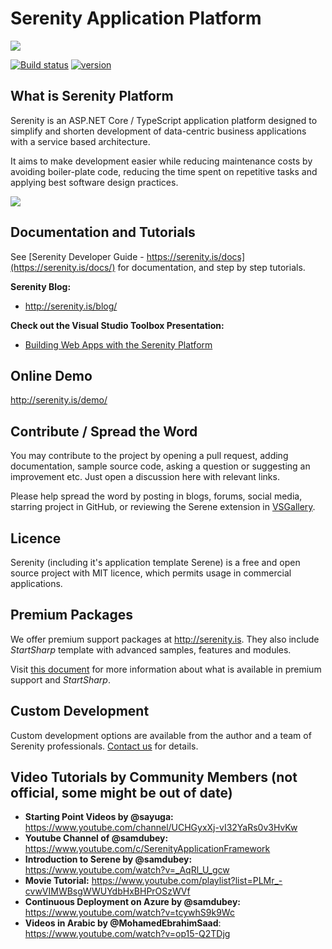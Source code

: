 Serenity Application Platform
=============================

<img src="https://github.com/serenity-is/Serenity/blob/master/build/assets/package-icon.png" />

[![Build status](https://ci.appveyor.com/api/projects/status/hfs2elisqkmg7fp7?svg=true)](https://ci.appveyor.com/project/serenity-is/serenity)  [![version](https://img.shields.io/nuget/v/Serenity.Net.Core.svg?label=version)](http://www.nuget.org/packages/Serenity.Net.Core/)

## What is Serenity Platform

Serenity is an ASP.NET Core / TypeScript application platform designed to simplify and shorten development of data-centric business applications with a service based architecture.

It aims to make development easier while reducing maintenance costs by avoiding boiler-plate code, reducing the time spent on repetitive tasks and applying best software design practices. 

<img src="https://github.com/serenity-is/Serene/blob/master/Template/img/SereneAnimation.gif" />

## Documentation and Tutorials

See [Serenity Developer Guide - https://serenity.is/docs](https://serenity.is/docs/) for documentation, and step by step tutorials.

**Serenity Blog:**
- http://serenity.is/blog/

**Check out the Visual Studio Toolbox Presentation:**
- [Building Web Apps with the Serenity Platform](https://docs.microsoft.com/en-us/shows/visual-studio-toolbox/building-web-apps-with-the-serenity-platform)

## Online Demo

http://serenity.is/demo/

## Contribute / Spread the Word

You may contribute to the project by opening a pull request, adding documentation, sample source code, asking a question or suggesting an improvement etc. Just open a discussion here with relevant links.

Please help spread the word by posting in blogs, forums, social media, starring project in GitHub, or reviewing the Serene extension in [VSGallery](https://marketplace.visualstudio.com/items?itemName=VolkanCeylan.SereneSerenityApplicationTemplate&ssr=false#review-details).

## Licence

Serenity (including it's application template Serene) is a free and open source project with MIT licence, which permits usage in commercial applications. 

## Premium Packages

We offer premium support packages at http://serenity.is. They also include *StartSharp* template with advanced samples, features and modules. 

Visit [this document](https://serenity.is/docs/startsharp/README) for more information about what is available in premium support and *StartSharp*.

## Custom Development

Custom development options are available from the author and a team of Serenity professionals. [Contact us](mailto:sales@serenity.is) for details.

## Video Tutorials by Community Members (not official, some might be out of date)

- **Starting Point Videos by @sayuga:** https://www.youtube.com/channel/UCHGyxXj-vI32YaRs0v3HvKw
- **Youtube Channel of @samdubey:** https://www.youtube.com/c/SerenityApplicationFramework
- **Introduction to Serene by @samdubey:** https://www.youtube.com/watch?v=_AqRl_U_gcw
- **Movie Tutorial:** https://www.youtube.com/playlist?list=PLMr_-cvwVIMWBsgWWUYdbHxBHPrOSzWVf
- **Continuous Deployment on Azure by @samdubey:** https://www.youtube.com/watch?v=tcywhS9k9Wc
- **Videos in Arabic by @MohamedEbrahimSaad**: https://www.youtube.com/watch?v=op15-Q2TDjg

